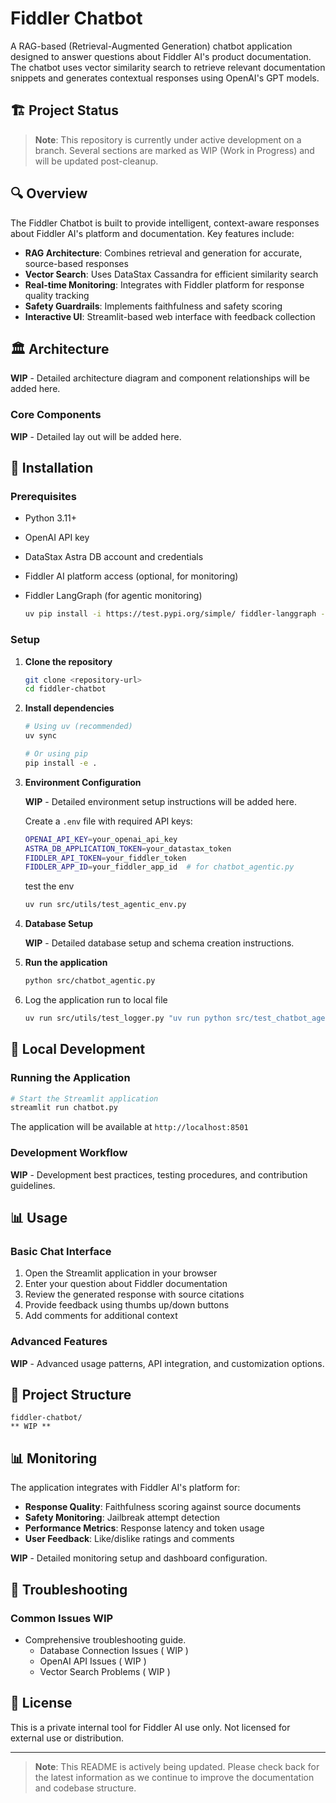 # Fiddler Chatbot

A RAG-based (Retrieval-Augmented Generation) chatbot application designed to answer questions about Fiddler AI's product documentation. The chatbot uses vector similarity search to retrieve relevant documentation snippets and generates contextual responses using OpenAI's GPT models.

## 🏗️ Project Status

> **Note**: This repository is currently under active development on a branch. Several sections are marked as WIP (Work in Progress) and will be updated post-cleanup.

## 🔍 Overview

The Fiddler Chatbot is built to provide intelligent, context-aware responses about Fiddler AI's platform and documentation. Key features include:

- **RAG Architecture**: Combines retrieval and generation for accurate, source-based responses
- **Vector Search**: Uses DataStax Cassandra for efficient similarity search
- **Real-time Monitoring**: Integrates with Fiddler platform for response quality tracking
- **Safety Guardrails**: Implements faithfulness and safety scoring
- **Interactive UI**: Streamlit-based web interface with feedback collection

## 🏛️ Architecture

**WIP** - Detailed architecture diagram and component relationships will be added here.

### Core Components

**WIP** - Detailed lay out will be added here.

## 🚀 Installation

### Prerequisites

- Python 3.11+
- OpenAI API key
- DataStax Astra DB account and credentials
- Fiddler AI platform access (optional, for monitoring)
- Fiddler LangGraph (for agentic monitoring)

   ```bash
   uv pip install -i https://test.pypi.org/simple/ fiddler-langgraph --prerelease=allow
   ```

### Setup

1. **Clone the repository**

   ```bash
   git clone <repository-url>
   cd fiddler-chatbot
   ```

2. **Install dependencies**

   ```bash
   # Using uv (recommended)
   uv sync

   # Or using pip
   pip install -e .
   ```

3. **Environment Configuration**

    **WIP** - Detailed environment setup instructions will be added here.

    Create a `.env` file with required API keys:

   ```bash
   OPENAI_API_KEY=your_openai_api_key
   ASTRA_DB_APPLICATION_TOKEN=your_datastax_token
   FIDDLER_API_TOKEN=your_fiddler_token
   FIDDLER_APP_ID=your_fiddler_app_id  # for chatbot_agentic.py
   ```

   test the env
   ```bash
   uv run src/utils/test_agentic_env.py
   ```

4. **Database Setup**

   **WIP** - Detailed database setup and schema creation instructions.

5. **Run the application**

   ```bash
   python src/chatbot_agentic.py
   ```

6. Log the application run to local file

   ```bash
   uv run src/utils/test_logger.py "uv run python src/test_chatbot_agentic.py" "src/test_chatbot_agentic.py"
   ```


## 🔧 Local Development

### Running the Application

```bash
# Start the Streamlit application
streamlit run chatbot.py
```

The application will be available at `http://localhost:8501`

### Development Workflow

**WIP** - Development best practices, testing procedures, and contribution guidelines.

## 📊 Usage

### Basic Chat Interface

1. Open the Streamlit application in your browser
2. Enter your question about Fiddler documentation
3. Review the generated response with source citations
4. Provide feedback using thumbs up/down buttons
5. Add comments for additional context

### Advanced Features

**WIP** - Advanced usage patterns, API integration, and customization options.

## 📁 Project Structure

```bash-tree
fiddler-chatbot/
** WIP **
```

## 📊 Monitoring

The application integrates with Fiddler AI's platform for:

- **Response Quality**: Faithfulness scoring against source documents
- **Safety Monitoring**: Jailbreak attempt detection
- **Performance Metrics**: Response latency and token usage
- **User Feedback**: Like/dislike ratings and comments

**WIP** - Detailed monitoring setup and dashboard configuration.

## 🔧 Troubleshooting

### Common Issues **WIP**

- Comprehensive troubleshooting guide.
  - Database Connection Issues ( WIP )
  - OpenAI API Issues ( WIP )
  - Vector Search Problems ( WIP )

## 📄 License

This is a private internal tool for Fiddler AI use only. Not licensed for external use or distribution.

---

> **Note**: This README is actively being updated. Please check back for the latest information as we continue to improve the documentation and codebase structure.
